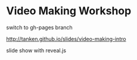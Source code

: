 # Video Making Workshop

switch to gh-pages branch

http://tanken.github.io/slides/video-making-intro

slide show with reveal.js
